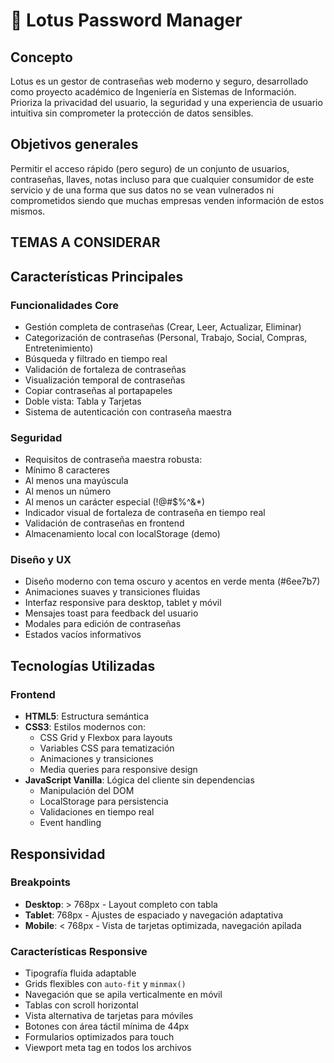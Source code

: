 # 🪷 Lotus Password Manager

## Concepto

Lotus es un gestor de contraseñas web moderno y seguro, desarrollado como proyecto académico de Ingeniería en Sistemas de Información. Prioriza la privacidad del usuario, la seguridad y una experiencia de usuario intuitiva sin comprometer la protección de datos sensibles.

## Objetivos generales

Permitir el acceso rápido (pero seguro) de un conjunto de usuarios, contraseñas, llaves, notas incluso para que cualquier consumidor de este servicio y de una forma que sus datos no se vean vulnerados ni comprometidos siendo que muchas empresas venden información de estos mismos.

## TEMAS A CONSIDERAR
## Características Principales

### Funcionalidades Core
-  Gestión completa de contraseñas (Crear, Leer, Actualizar, Eliminar)
-  Categorización de contraseñas (Personal, Trabajo, Social, Compras, Entretenimiento)
-  Búsqueda y filtrado en tiempo real
-  Validación de fortaleza de contraseñas
-  Visualización temporal de contraseñas
-  Copiar contraseñas al portapapeles
-  Doble vista: Tabla y Tarjetas
-  Sistema de autenticación con contraseña maestra

### Seguridad
-  Requisitos de contraseña maestra robusta:
  - Mínimo 8 caracteres
  - Al menos una mayúscula
  - Al menos un número
  - Al menos un carácter especial (!@#$%^&*)
-  Indicador visual de fortaleza de contraseña en tiempo real
-  Validación de contraseñas en frontend
-  Almacenamiento local con localStorage (demo)

### Diseño y UX
-  Diseño moderno con tema oscuro y acentos en verde menta (#6ee7b7)
-  Animaciones suaves y transiciones fluidas
-  Interfaz responsive para desktop, tablet y móvil
-  Mensajes toast para feedback del usuario
-  Modales para edición de contraseñas
-  Estados vacíos informativos

## Tecnologías Utilizadas

### Frontend
- **HTML5**: Estructura semántica
- **CSS3**: Estilos modernos con:
  - CSS Grid y Flexbox para layouts
  - Variables CSS para tematización
  - Animaciones y transiciones
  - Media queries para responsive design
- **JavaScript Vanilla**: Lógica del cliente sin dependencias
  - Manipulación del DOM
  - LocalStorage para persistencia
  - Validaciones en tiempo real
  - Event handling

## Responsividad

### Breakpoints
- **Desktop**: > 768px - Layout completo con tabla
- **Tablet**: 768px - Ajustes de espaciado y navegación adaptativa
- **Mobile**: < 768px - Vista de tarjetas optimizada, navegación apilada

### Características Responsive
-  Tipografía fluida adaptable
-  Grids flexibles con `auto-fit` y `minmax()`
-  Navegación que se apila verticalmente en móvil
-  Tablas con scroll horizontal
-  Vista alternativa de tarjetas para móviles
-  Botones con área táctil mínima de 44px
-  Formularios optimizados para touch
-  Viewport meta tag en todos los archivos
